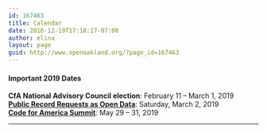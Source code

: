 ```yaml
---
id: 167463
title: Calendar
date: 2016-12-19T17:18:17-07:00
author: elina
layout: page
guid: http://www.openoakland.org/?page_id=167463
---
```

#### Important 2019 Dates

**CfA National Advisory Council election**: February 11 &#8211; March 1, 2019  
<a href="https://www.meetup.com/OpenOakland/events/258831439/" target="_blank" rel="noopener"><strong>Public Record Requests as Open Data</strong></a>: Saturday, March 2, 2019  
**<a href="https://codeforamerica.us2.list-manage.com/track/click?u=d9acf2a4c694efbd76a48936f&id=9e08d8b603&e=d84a4279d8" target="_blank" rel="noopener">Code for America Summit</a>**: May 29 &#8211; 31, 2019

* * *